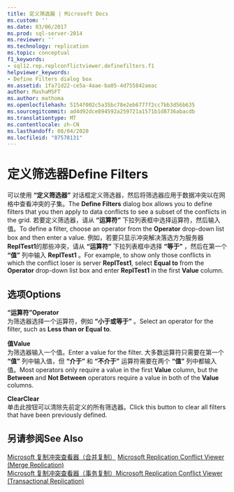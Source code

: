 ```yaml
---
title: 定义筛选器 | Microsoft Docs
ms.custom: ''
ms.date: 03/06/2017
ms.prod: sql-server-2014
ms.reviewer: ''
ms.technology: replication
ms.topic: conceptual
f1_keywords:
- sql12.rep.replconflictviewer.definefilters.f1
helpviewer_keywords:
- Define Filters dialog box
ms.assetid: 1fa71d22-ce5a-4aae-ba05-4d755842aeac
author: MashaMSFT
ms.author: mathoma
ms.openlocfilehash: 5154f002c5a35bc78e2eb6777f2cc7bb3d56b635
ms.sourcegitcommit: ad4d92dce894592a259721a1571b1d8736abacdb
ms.translationtype: MT
ms.contentlocale: zh-CN
ms.lasthandoff: 08/04/2020
ms.locfileid: "87578131"
---
```

# <a name="define-filters"></a><span data-ttu-id="c2bc6-102">定义筛选器</span><span class="sxs-lookup"><span data-stu-id="c2bc6-102">Define Filters</span></span>
  <span data-ttu-id="c2bc6-103">可以使用 **“定义筛选器”** 对话框定义筛选器，然后将筛选器应用于数据冲突以在网格中查看冲突的子集。</span><span class="sxs-lookup"><span data-stu-id="c2bc6-103">The **Define Filters** dialog box allows you to define filters that you then apply to data conflicts to see a subset of the conflicts in the grid.</span></span> <span data-ttu-id="c2bc6-104">若要定义筛选器，请从 **“运算符”** 下拉列表框中选择运算符，然后输入值。</span><span class="sxs-lookup"><span data-stu-id="c2bc6-104">To define a filter, choose an operator from the **Operator** drop-down list box and then enter a value.</span></span> <span data-ttu-id="c2bc6-105">例如，若要只显示冲突解决落选方为服务器 **ReplTest1**的那些冲突，请从 **“运算符”** 下拉列表框中选择 **“等于”** ，然后在第一个 **“值”** 列中输入 **ReplTest1** 。</span><span class="sxs-lookup"><span data-stu-id="c2bc6-105">For example, to show only those conflicts in which the conflict loser is server **ReplTest1**, select **Equal to** from the **Operator** drop-down list box and enter **ReplTest1** in the first **Value** column.</span></span>  
  
## <a name="options"></a><span data-ttu-id="c2bc6-106">选项</span><span class="sxs-lookup"><span data-stu-id="c2bc6-106">Options</span></span>  
 <span data-ttu-id="c2bc6-107">**“运算符”**</span><span class="sxs-lookup"><span data-stu-id="c2bc6-107">**Operator**</span></span>  
 <span data-ttu-id="c2bc6-108">为筛选器选择一个运算符，例如 **“小于或等于”** 。</span><span class="sxs-lookup"><span data-stu-id="c2bc6-108">Select an operator for the filter, such as **Less than or Equal to**.</span></span>  
  
 <span data-ttu-id="c2bc6-109">**值**</span><span class="sxs-lookup"><span data-stu-id="c2bc6-109">**Value**</span></span>  
 <span data-ttu-id="c2bc6-110">为筛选器输入一个值。</span><span class="sxs-lookup"><span data-stu-id="c2bc6-110">Enter a value for the filter.</span></span> <span data-ttu-id="c2bc6-111">大多数运算符只需要在第一个 **“值”** 列中输入值，但 **“介于”** 和 **“不介于”** 运算符需要在两个 **“值”** 列中都输入值。</span><span class="sxs-lookup"><span data-stu-id="c2bc6-111">Most operators only require a value in the first **Value** column, but the **Between** and **Not Between** operators require a value in both of the **Value** columns.</span></span>  
  
 <span data-ttu-id="c2bc6-112">**Clear**</span><span class="sxs-lookup"><span data-stu-id="c2bc6-112">**Clear**</span></span>  
 <span data-ttu-id="c2bc6-113">单击此按钮可以清除先前定义的所有筛选器。</span><span class="sxs-lookup"><span data-stu-id="c2bc6-113">Click this button to clear all filters that have been previously defined.</span></span>  
  
## <a name="see-also"></a><span data-ttu-id="c2bc6-114">另请参阅</span><span class="sxs-lookup"><span data-stu-id="c2bc6-114">See Also</span></span>  
 <span data-ttu-id="c2bc6-115">[Microsoft 复制冲突查看器（合并复制）](microsoft-replication-conflict-viewer-merge-replication.md) </span><span class="sxs-lookup"><span data-stu-id="c2bc6-115">[Microsoft Replication Conflict Viewer &#40;Merge Replication&#41;](microsoft-replication-conflict-viewer-merge-replication.md) </span></span>  
 [<span data-ttu-id="c2bc6-116">Microsoft 复制冲突查看器（事务复制）</span><span class="sxs-lookup"><span data-stu-id="c2bc6-116">Microsoft Replication Conflict Viewer &#40;Transactional Replication&#41;</span></span>](microsoft-replication-conflict-viewer-transactional-replication.md)  
  
  
